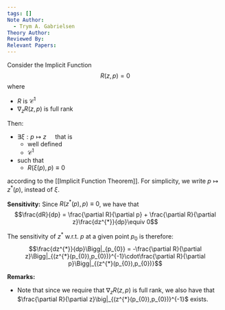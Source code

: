 ```yaml
---
tags: []
Note Author:
  - Trym A. Gabrielsen
Theory Author: 
Reviewed By: 
Relevant Papers:
---
```

Consider the Implicit Function
$$R(z,p) = 0$$
where
- $R$ is $\mathcal{C}^{1}$
- $\nabla_{z}R(z,p)$ is full rank

Then:
- $\exists \xi:p \mapsto z \quad$ that is
	- well defined 
	- $\mathcal{C}^{1}$
- such that
	- $R(\xi(p),p) \equiv 0$

according to the [[Implicit Function Theorem]].
For simplicity, we write $p \mapsto z^{*}(p)$, instead of $\xi$.

**Sensitivity:**
Since $R(z^{*}(p),p) \equiv 0$, we have that
$$\frac{dR}{dp} = \frac{\partial R}{\partial p} + \frac{\partial R}{\partial z}\frac{dz^{*}}{dp}\equiv 0$$

The sensitivity of $z^{*}$ w.r.t. $p$ at a given point $p_{0}$ is  therefore:
$$\frac{dz^{*}}{dp}\Bigg|_{p_{0}} = -\frac{\partial R}{\partial z}\Bigg|_{(z^{*}(p_{0}),p_{0})}^{-1}\cdot\frac{\partial R}{\partial p}\Bigg|_{(z^{*}(p_{0}),p_{0})}$$

**Remarks:**
- Note that since we require that $\nabla_{z}R(z,p)$ is full rank, we also have that $\frac{\partial R}{\partial z}\big|_{(z^{*}(p_{0}),p_{0})}^{-1}$ exists.
